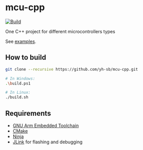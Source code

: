 # mcu-cpp

[![Build](https://github.com/yh-sb/mcu-cpp/actions/workflows/build.yml/badge.svg)](https://github.com/yh-sb/mcu-cpp/actions/workflows/build.yml)

One C++ project for different microcontrollers types

See [examples](examples/).

## How to build
```bash
git clone --recursive https://github.com/yh-sb/mcu-cpp.git

# In Windows:
.\build.ps1

# In Linux:
./build.sh
```

## Requirements
* [GNU Arm Embedded Toolchain](https://developer.arm.com/downloads/-/arm-gnu-toolchain-downloads)
* [CMake](https://cmake.org/download)
* [Ninja](https://ninja-build.org)
* [JLink](https://www.segger.com/downloads/jlink) for flashing and debugging
